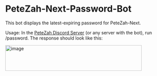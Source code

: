 # PeteZah-Next-Password-Bot

This bot displays the latest-expiring password for PeteZah-Next.

Usage: In the [PeteZah Discord Server](https://discord.gg/cYjHFDguxS) (or any server with the bot), run /password. The response should look like this: 

<img width="429" height="81" alt="image" src="https://github.com/user-attachments/assets/8dc02faf-3722-43e2-aee6-2614d0ca6657" />

